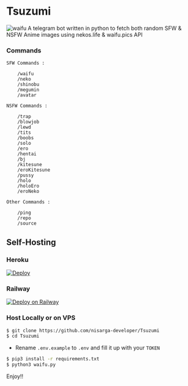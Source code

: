 # Tsuzumi
![waifu](https://i.waifu.pics/pfkhW0K.png)
A telegram bot written in python to fetch both random SFW & NSFW Anime images using nekos.life & waifu.pics API

### Commands
```
SFW Commands :

    /waifu
    /neko
    /shinobu
    /megumin
    /avatar

NSFW Commands :

    /trap
    /blowjob
    /lewd
    /tits
    /boobs
    /solo  
    /ero
    /hentai
    /bj
    /kitesune
    /eroKitesune
    /pussy
    /holo
    /holoEro
    /eroNeko

Other Commands :

    /ping
    /repo
    /source
```
## Self-Hosting

### Heroku
[![Deploy](https://www.herokucdn.com/deploy/button.svg)](https://heroku.com/deploy)
### Railway
[![Deploy on Railway](https://railway.app/button.svg)](https://railway.app/new/template/k17aiQ?referralCode=get-free-credit)

### Host Locally or on VPS

```sh
$ git clone https://github.com/nisarga-developer/Tsuzumi
$ cd Tsuzumi
```

* Rename `.env.example` to `.env` and fill it up with your `TOKEN`

```sh
$ pip3 install -r requirements.txt
$ python3 waifu.py
```
Enjoy!!
